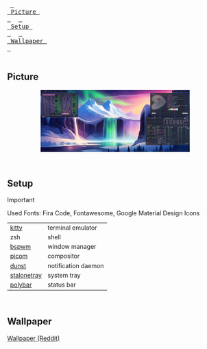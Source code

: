 &ensp;[<kbd> <br> Picture <br> </kbd>](#Picture)&ensp;
&ensp;[<kbd> <br> Setup <br> </kbd>](#Setup)&ensp;
&ensp;[<kbd> <br> Wallpaper <br> </kbd>](#Wallpaper)&ensp;
<br><br></div>

## Picture

<p align="center">
  <img align="center" width="69%" src="https://raw.githubusercontent.com/this-snow/bspwm.dots/main/screen.png" />
</p>

<br>

## Setup

> [!IMPORTANT]
> Used Fonts: Fira Code, Fontawesome, Google Material Design Icons

<table>
  <tr>
    <td><a href="https://github.com/kovidgoyal/kitty">kitty</a></td>
    <td>terminal emulator</td>
  </tr>
  <tr>
    <td>zsh</td>
    <td>shell</td>
  </tr>
  <tr>
    <td><a href="https://github.com/baskerville/bspwm">bspwm</a></td>
    <td>window manager</td>
  </tr>
  <tr>
    <td><a href="https://github.com/yshui/picom">picom</a></td>
    <td>compositor</td>
  </tr>
  <tr>
    <td><a href="https://github.com/dunst-project/dunst">dunst</a></td>
    <td>notification daemon</td>
  </tr>
  <tr>
    <td><a href="https://github.com/kolbusa/stalonetray">stalonetray</a></td>
    <td>system tray</td>
  </tr>
  <tr>
    <td><a href="https://github.com/polybar/polybar">polybar</a></td>
    <td>status bar</td>
  </tr>
</table>

<br>

## Wallpaper

[Wallpaper (Reddit)](https://www.reddit.com/r/WidescreenWallpaper/comments/17be97r/stylized_snowy_mountain_landscape_3440x1440/)